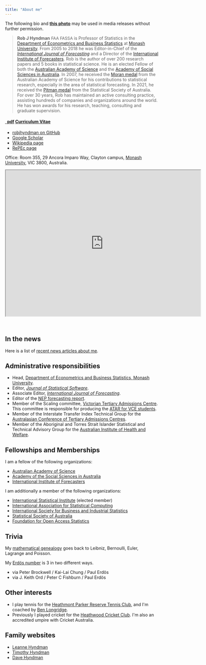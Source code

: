 ```yaml
---
title: "About me"
---
```


The following bio and [**this photo**](/img/RJH_Monash_headshot.jpg) may be used in media releases without further permission.

>**Rob J Hyndman** <span style="font-size: 10pt;">FAA FASSA</span> is Professor of Statistics in the [Department of Econometrics and Business Statistics](http://business.monash.edu/econometrics-and-business-statistics) at [Monash University](https://www.monash.edu). From 2005 to 2018 he was Editor-in-Chief of the *[International Journal of Forecasting](http://ijf.forecasters.org/)* and a Director of the [International Institute of Forecasters](http://forecasters.org/). Rob is the author of over 200 research papers and 5 books in statistical science. He is an elected Fellow of both the [Australian Academy of Science](https://www.science.org.au/profile/rob-hyndman) and the [Academy of Social Sciences in Australia](https://socialsciences.org.au/academy-fellow/?sId=0032v00003JxrvjAAB). In 2007, he received the [Moran medal](https://www.science.org.au/past-winners/2007-awardees#moran) from the Australian Academy of Science for his contributions to statistical research, especially in the area of statistical forecasting. In 2021, he received the [Pitman medal](https://www.statsoc.org.au/Pitman-Medal-Recipients) from the Statistical Society of Australia. For over 30 years, Rob has maintained an active consulting practice, assisting hundreds of companies and organizations around the world. He has won awards for his research, teaching, consulting and graduate supervision.

<h4><a href="https://github.com/robjhyndman/CV/raw/master/RobHyndmanCV.pdf" class="badge badge-small"><i class="fa fa-file-pdf-o"></i>&nbsp;&nbsp;pdf</a> <a href="https://github.com/robjhyndman/CV/raw/master/RobHyndmanCV.pdf">Curriculum Vitae</a> &nbsp; </h4>

<ul class="fa-ul">
  <li><a href="https://github.com/robjhyndman"><i class="fa-li fa fa-github-alt" style="padding-top:3px;"></i>robjhyndman on GitHub</a></li>
  <li><a href="https://scholar.google.co.uk/citations?user=vamErfkAAAAJ"><i class="fa-li ai ai-google-scholar" style="padding-top:3px;"></i>Google Scholar</a></li>
  <li><a href="http://en.wikipedia.org/wiki/Rob_J._Hyndman"><i class="fa-li fa fa-wikipedia-w" style="padding-top:3px;"></i>Wikipedia page</a></li>
  <li><a href="http://ideas.repec.org/e/phy3.html"><i class="fa-li fa fa-lightbulb-o" style="padding-top:3px;"></i>RePEc page</a></li>
</ul>

Office: Room 355, 29 Ancora Imparo Way, Clayton campus, [Monash University](https://www.monash.edu/), VIC 3800, Australia.

<iframe src="https://www.google.com/maps/embed?pb=!1m18!1m12!1m3!1d1573.8494801911916!2d145.13333138705417!3d-37.91409860115737!2m3!1f0!2f0!3f0!3m2!1i1024!2i768!4f13.1!3m3!1m2!1s0x6ad66acc44ceea8d%3A0xa8874d62c042a30f!2s29%20Ancora%20Imparo%20Wy%2C%20Clayton%20VIC%203168!5e0!3m2!1sen!2sau!4v1649573729090!5m2!1sen!2sau" width="640" height="480"></iframe>

&nbsp;

## In the news

Here is a list of [recent news articles about me](/in-the-news/).

## Administrative responsibilities

  * Head, [Department of Econometrics and Business Statistics, Monash University](https://www.monash.edu/business/ebs).
  * Editor, *[Journal of Statistical Software](http://www.jstatsoft.org/)*.
  * Associate Editor, *[International Journal of Forecasting](http://ijf.forecasters.org/)*.
  * Editor of the [NEP forecasting report](http://ideas.repec.org/n/nep-for/).
  * Member of the Scaling committee, [Victorian Tertiary Admissions Centre](http://www.vtac.edu.au). This committee is responsible for producing the [ATAR for VCE students](http://en.wikipedia.org/wiki/Australian_Tertiary_Admission_Rank).
  * Member of the Interstate Transfer Index Technical Group for the [Australasian Conference of Tertiary Admissions Centres](http://www.actac.edu.au).
  * Member of the Aboriginal and Torres Strait Islander Statistical and Technical Advisory Group for the [Australian Institute of Health and Welfare](http://www.aihw.gov.au).

## Fellowships and Memberships

I am a fellow of the following organizations:

  * [Australian Academy of Science](https://www.science.org.au/profile/rob-hyndman)
  * [Academy of the Social Sciences in Australia](https://socialsciences.org.au/academy-fellow/?sId=0032v00003JxrvjAAB)
  * [International Institute of Forecasters](https://forecasters.org/about/fellows/)

I am additionally a member of the following organizations:

  * [International Statistical Institute](http://isi.cbs.nl)  (elected member)
  * [International Association for Statistical Computing](http://www.iasc-isi.org)
  * [International Society for Business and Industrial Statistics](http://isbis-isi.org)
  * [Statistical Society of Australia](http://www.statsoc.org.au)
  * [Foundation for Open Access Statistics](http://foastat.org/)

## Trivia

My [mathematical genealogy](/hyndsight/mathematical-genealogy/) goes back to Leibniz, Bernoulli, Euler, Lagrange and Poisson.

My [Erdös number](http://www.oakland.edu/enp/) is 3 in two different ways.

  * via Peter Brockwell / Kai-Lai Chung / Paul Erdös
  * via J. Keith Ord / Peter C Fishburn / Paul Erdös

## Other interests

 * I play tennis for the [Heathmont Parker Reserve Tennis Club](http://www.hprtc.org.au/), and I'm coached by [Ben Longridge](https://www.facebook.com/advantedgetennis/).
 * Previously I played cricket for the [Heathwood Cricket Club](https://www.heathwood.cc/). I'm also an accredited umpire with Cricket Australia.

## Family websites

  * [Leanne Hyndman](https://www.riverbankcounselling.com/)
  * [Timothy Hyndman](https://timothyhyndman.com/)
  * [Dave Hyndman](https://www.davejhyndman.com/)
